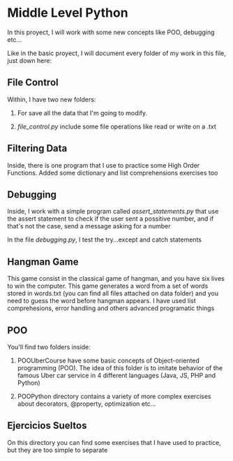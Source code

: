 # Middle Level Python

In this proyect, I will work with some new concepts like POO, debugging etc...

Like in the basic proyect, I will document every folder of my work in this file, just down here:

## File Control

Within, I have two new folders:

1. For save all the data that I'm going to modify.

2. *file_control.py* include some file operations like read or write on a .txt

## Filtering Data

Inside, there is one program that I use to practice some High Order Functions. Added some dictionary and list comprehensions exercises too

## Debugging 

Inside, I work with a simple program called *assert_statements.py* that use the assert statement to check if the user sent a possitive number, and if that's not the case, send a message asking for a number

In the file *debugging.py*, I test the try...except and catch statements

## Hangman Game

This game consist in the classical game of hangman, and you have six lives to win the computer. This game generates a word from a set of words stored in words.txt (you can find all files attached on data folder) and you need to guess the word 
before hangman appears.
I have used list comprehesions, error handling and others advanced programatic things

## POO

You'll find two folders inside:

1. POOUberCourse have some basic concepts of Object-oriented programming (POO). The idea of this folder is to imitate behavior of the famous Uber car service in 4 different languages (Java, JS, PHP and Python)

2. POOPython directory contains a variety of  more complex exercises about decorators, @property, optimization etc...

## Ejercicios Sueltos

On this directory you can find some exercises that I have used to practice, but they are too simple to separate